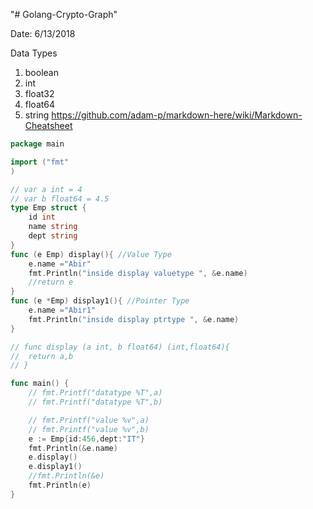 "# Golang-Crypto-Graph" 


Date: 6/13/2018

Data Types
1. boolean
2. int
3. float32
4. float64
5. string
https://github.com/adam-p/markdown-here/wiki/Markdown-Cheatsheet

```go
package main

import ("fmt"
)

// var a int = 4
// var b float64 = 4.5
type Emp struct {
	id int
	name string
	dept string
}
func (e Emp) display(){ //Value Type
	e.name ="Abir"
	fmt.Println("inside display valuetype ", &e.name)
	//return e
}
func (e *Emp) display1(){ //Pointer Type
	e.name ="Abir1"
	fmt.Println("inside display ptrtype ", &e.name)
}

// func display (a int, b float64) (int,float64){
// 	return a,b
// }

func main() {
	// fmt.Printf("datatype %T",a)
	// fmt.Printf("datatype %T",b)

	// fmt.Printf("value %v",a)
	// fmt.Printf("value %v",b)
	e := Emp{id:456,dept:"IT"}
	fmt.Println(&e.name)
	e.display()
	e.display1()
	//fmt.Println(&e)
	fmt.Println(e)
}
```
